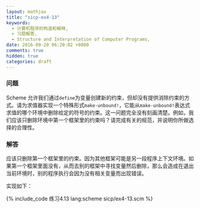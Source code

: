 ```yaml
---
layout: mathjax
title: "sicp-ex4-13"
keywords:
  - 计算机程序的构造和解释,
  - 习题解答,
  - Structure and Interpretation of Computer Programs,
date: 2016-09-20 06:20:02 +0800
comments: true
hidden: true
categories: draft
---
```


### 问题

Scheme 允许我们通过`define`为变量创建新的约束，但却没有提供消除约束的方式。请为求值器实现一个特殊形式`make-unbound!`，它能从`make-unbound!`表达式求值的哪个环境中删除给定的符号的约束。这一问题完全没有刻画清楚。例如，我们应该只删除环境中第一个框架里的约束吗？请完成有关的规范，并说明你所做选择的合理性。

### 解答

应该只删除第一个框架里的约束。因为其他框架可能是另一段程序上下文环境。如果第一个框架里面没有，从而去别的框架中寻找变量然后删除，那么会造成在退出当前环境时，别的程序执行会因为没有相关变量而出现错误。

实现如下：

{% include_code 练习4.13 lang:scheme sicp/ex4-13.scm %}
